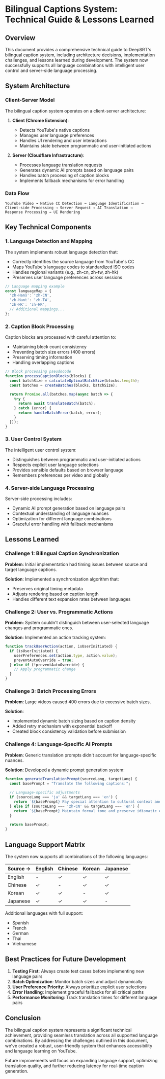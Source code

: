 # Bilingual Captions System: Technical Guide & Lessons Learned

## Overview

This document provides a comprehensive technical guide to DeepSRT's bilingual caption system, including architecture decisions, implementation challenges, and lessons learned during development. The system now successfully supports all language combinations with intelligent user control and server-side language processing.

## System Architecture

### Client-Server Model

The bilingual caption system operates on a client-server architecture:

1. **Client (Chrome Extension)**:
   - Detects YouTube's native captions
   - Manages user language preferences
   - Handles UI rendering and user interactions
   - Maintains state between programmatic and user-initiated actions

2. **Server (Cloudflare Infrastructure)**:
   - Processes language translation requests
   - Generates dynamic AI prompts based on language pairs
   - Handles batch processing of caption blocks
   - Implements fallback mechanisms for error handling

### Data Flow

```
YouTube Video → Native CC Detection → Language Identification →
Client-side Processing → Server Request → AI Translation →
Response Processing → UI Rendering
```

## Key Technical Components

### 1. Language Detection and Mapping

The system implements robust language detection that:
- Correctly identifies the source language from YouTube's CC
- Maps YouTube's language codes to standardized ISO codes
- Handles regional variants (e.g., zh-cn, zh-tw, zh-hk)
- Preserves user language preferences across sessions

```javascript
// Language mapping example
const languageMap = {
  'zh-Hans': 'zh-CN',
  'zh-Hant': 'zh-TW',
  'zh-HK': 'zh-HK',
  // Additional mappings...
};
```

### 2. Caption Block Processing

Caption blocks are processed with careful attention to:
- Maintaining block count consistency
- Preventing batch size errors (400 errors)
- Preserving timing information
- Handling overlapping captions

```javascript
// Block processing pseudocode
function processCaptionBlocks(blocks) {
  const batchSize = calculateOptimalBatchSize(blocks.length);
  const batches = createBatches(blocks, batchSize);
  
  return Promise.all(batches.map(async batch => {
    try {
      return await translateBatch(batch);
    } catch (error) {
      return handleBatchError(batch, error);
    }
  }));
}
```

### 3. User Control System

The intelligent user control system:
- Distinguishes between programmatic and user-initiated actions
- Respects explicit user language selections
- Provides sensible defaults based on browser language
- Remembers preferences per video and globally

### 4. Server-side Language Processing

Server-side processing includes:
- Dynamic AI prompt generation based on language pairs
- Contextual understanding of language nuances
- Optimization for different language combinations
- Graceful error handling with fallback mechanisms

## Lessons Learned

### Challenge 1: Bilingual Caption Synchronization

**Problem**: Initial implementation had timing issues between source and target language captions.

**Solution**: Implemented a synchronization algorithm that:
- Preserves original timing metadata
- Adjusts rendering based on caption length
- Handles different text expansion rates between languages

### Challenge 2: User vs. Programmatic Actions

**Problem**: System couldn't distinguish between user-selected language changes and programmatic ones.

**Solution**: Implemented an action tracking system:
```javascript
function trackUserAction(action, isUserInitiated) {
  if (isUserInitiated) {
    userPreferences.set(action.type, action.value);
    preventAutoOverride = true;
  } else if (!preventAutoOverride) {
    // Apply programmatic change
  }
}
```

### Challenge 3: Batch Processing Errors

**Problem**: Large videos caused 400 errors due to excessive batch sizes.

**Solution**: 
- Implemented dynamic batch sizing based on caption density
- Added retry mechanism with exponential backoff
- Created block consistency validation before submission

### Challenge 4: Language-Specific AI Prompts

**Problem**: Generic translation prompts didn't account for language-specific nuances.

**Solution**: Developed a dynamic prompt generation system:
```javascript
function generateTranslationPrompt(sourceLang, targetLang) {
  const basePrompt = "Translate the following captions:";
  
  // Language-specific adjustments
  if (sourceLang === 'ja' && targetLang === 'en') {
    return `${basePrompt} Pay special attention to cultural context and honorifics.`;
  } else if (sourceLang === 'zh-CN' && targetLang === 'en') {
    return `${basePrompt} Maintain formal tone and preserve idiomatic expressions.`;
  }
  
  return basePrompt;
}
```

## Language Support Matrix

The system now supports all combinations of the following languages:

| Source → | English | Chinese | Korean | Japanese |
|----------|---------|---------|--------|----------|
| English  | -       | ✓       | ✓      | ✓        |
| Chinese  | ✓       | -       | ✓      | ✓        |
| Korean   | ✓       | ✓       | -      | ✓        |
| Japanese | ✓       | ✓       | ✓      | -        |

Additional languages with full support:
- Spanish
- French
- German
- Thai
- Vietnamese

## Best Practices for Future Development

1. **Testing First**: Always create test cases before implementing new language pairs
2. **Batch Optimization**: Monitor batch sizes and adjust dynamically
3. **User Preference Priority**: Always prioritize explicit user selections
4. **Error Handling**: Implement graceful fallbacks for all critical paths
5. **Performance Monitoring**: Track translation times for different language pairs

## Conclusion

The bilingual caption system represents a significant technical achievement, providing seamless translation across all supported language combinations. By addressing the challenges outlined in this document, we've created a robust, user-friendly system that enhances accessibility and language learning on YouTube.

Future improvements will focus on expanding language support, optimizing translation quality, and further reducing latency for real-time caption generation.